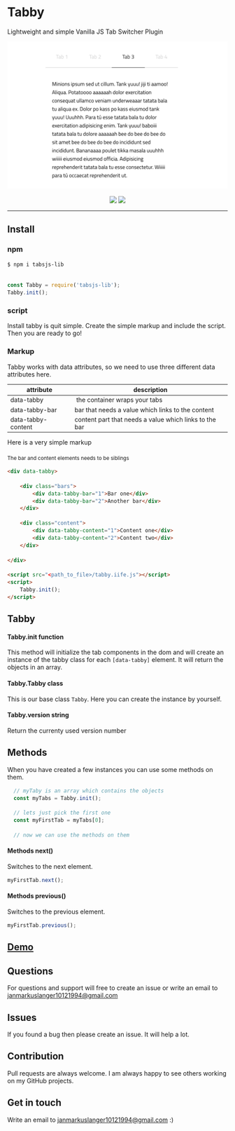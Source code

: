 # Tabby

Lightweight and simple Vanilla JS Tab Switcher Plugin

<p align="center"><img width="550" src="assets/tabby.png" alt="Tab Switcher Demo"></p>

<p align="center">
    <img src="https://badge.fury.io/js/tabsjs-lib.svg" />
    <img src="https://img.shields.io/github/size/janmarkuslanger/tabby/dist/tabby.iife.js.svg">
</p>

---


## Install

### npm

``` npm
$ npm i tabsjs-lib
```

``` javascript

const Tabby = require('tabsjs-lib');
Tabby.init();

```

### script

Install tabby is quit simple. Create the simple markup and include the script. Then you are ready to go!

### Markup

Tabby works with data attributes, so we need to use three different data attributes here.

attribute | description
----------|-----------
data-tabby | the container wraps your tabs
data-tabby-bar | bar that needs a value which links to the content
data-tabby-content | content part that needs a value which links to the bar


Here is a very simple markup

<sub>The bar and content elements needs to be siblings</sub>

``` html
<div data-tabby>

    <div class="bars">
        <div data-tabby-bar="1">Bar one</div>
        <div data-tabby-bar="2">Another bar</div>
    </div>

    <div class="content">
        <div data-tabby-content="1">Content one</div>
        <div data-tabby-content="2">Content two</div>
    </div>

</div>

<script src="<path_to_file>/tabby.iife.js"></script>
<script>
    Tabby.init();
</script>

```

## Tabby

#### Tabby.init **function**
This method will initialize the tab components in the dom and will create an instance of the tabby class
for each `[data-tabby]` element. It will return the objects in an array.

#### Tabby.Tabby **class**
This is our base class `Tabby`. Here you can create the instance by yourself.

#### Tabby.version **string**
Return the currenty used version number

## Methods

When you have created a few instances you can use some methods on them.

``` javascript
  // myTaby is an array which contains the objects
  const myTabs = Tabby.init();

  // lets just pick the first one
  const myFirstTab = myTabs[0];

  // now we can use the methods on them
```

#### Methods next()
Switches to the next element.

``` javascript
myFirstTab.next();
```

#### Methods previous()
Switches to the previous element.

``` javascript
myFirstTab.previous();
```

## <a href="https://janmarkuslanger.github.io/tabby/">Demo</a>

## Questions
For questions and support will free to create an issue or write an email to
janmarkuslanger10121994@gmail.com

## Issues
If you found a bug then please create an issue. It will help a lot.

## Contribution
Pull requests are always welcome. I am always happy to see others working on
my GitHub projects.

## Get in touch
Write an email to janmarkuslanger10121994@gmail.com :)

